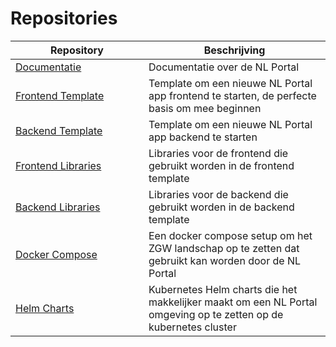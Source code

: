 # Repositories

<table><thead><tr><th width="197">Repository</th><th>Beschrijving</th></tr></thead><tbody><tr><td><a href="https://github.com/nl-portal/documentation">Documentatie</a></td><td>Documentatie over de NL Portal</td></tr><tr><td><a href="https://github.com/nl-portal/nl-portal-frontend-template">Frontend Template</a></td><td>Template om een nieuwe NL Portal app frontend te starten, de perfecte basis om mee beginnen</td></tr><tr><td><a href="https://github.com/nl-portal/nl-portal-backend-template">Backend Template</a></td><td>Template om een nieuwe NL Portal app backend te starten</td></tr><tr><td><a href="https://github.com/nl-portal/nl-portal-frontend-libraries">Frontend Libraries</a></td><td>Libraries voor de frontend die gebruikt worden in de frontend template</td></tr><tr><td><a href="https://github.com/nl-portal/nl-portal-backend-libraries">Backend Libraries</a></td><td>Libraries voor de backend die gebruikt worden in de backend template</td></tr><tr><td><a href="https://github.com/nl-portal/nl-portal-docker-compose">Docker Compose</a></td><td>Een docker compose setup om het ZGW landschap op te zetten dat gebruikt kan worden door de NL Portal</td></tr><tr><td><a href="https://github.com/nl-portal/helm-charts">Helm Charts</a></td><td>Kubernetes Helm charts die het makkelijker maakt om een NL Portal omgeving op te zetten op de kubernetes cluster</td></tr></tbody></table>
